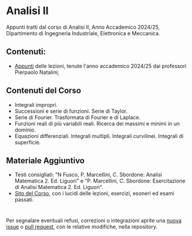 # Analisi II
Appunti tratti dal corso di Analisi II, Anno Accademico 2024/25, Dipartimento di Ingegneria Industriale, Elettronica e Meccanica. 

## Contenuti:
- [Appunti](Analisi-II.pdf) delle lezioni, tenute l'anno accademico 2024/25 dai professori Pierpaolo Natalini;

## Contenuti del Corso
 - Integrali impropri. 
 - Successioni e serie di funzioni. Serie di Taylor. 
 - Serie di Fourier. Trasformata di Fourier e di Laplace. 
 - Funzioni reali di più variabili reali. Ricerca dei massimi e minimi in un dominio. 
 - Equazioni differenziali. Integrali multipli. Integrali curvilinei. Integrali di superficie. 


## Materiale Aggiuntivo
- Testi consigliati: "N Fusco, P. Marcellini, C. Sbordone: Analisi Matematica 2. Ed. Liguori" e "P. Marcellini, C. Sbordone: Esercitazione di Analisi Matematica 2. Ed. Liguori". 
- [Sito del Corso](http://www.mat.uniroma3.it/users/natalini/), con i lucidi delle lezioni, esercizi, esoneri ed esami passati.

#
Per segnalare eventuali refusi, correzioni o integrazioni aprite una [nuova issue](https://github.com/00Darxk/Analisi-II/issues/new/choose) o [pull request](https://github.com/00Darxk/Analisi-II/pulls), con le relative modifiche, nella repository.